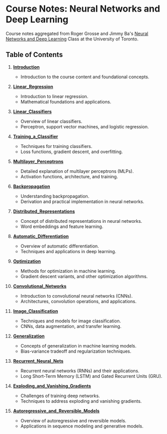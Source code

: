 # Course Notes: Neural Networks and Deep Learning

Course notes aggregated from Roger Grosse and Jimmy Ba's [Neural Networks and Deep Learning](https://www.cs.toronto.edu/~rgrosse/courses/csc421_2019/) Class at the University of Toronto.

## Table of Contents

1. **[Introduction](./01_Introduction.pdf)**
   - Introduction to the course content and foundational concepts.

2. **[Linear_Regression](./02a_Linear_Regression.pdf)**
   - Introduction to linear regression.
   - Mathematical foundations and applications.

3. **[Linear_Classifiers](./02b_Linear_Classifiers.pdf)**
   - Overview of linear classifiers.
   - Perceptron, support vector machines, and logistic regression.

4. **[Training_a_Classifier](./02c_Training_a_Classifier.pdf)**
   - Techniques for training classifiers.
   - Loss functions, gradient descent, and overfitting.

5. **[Multilayer_Perceptrons](./03_Multilayer_Perceptrons.pdf)**
   - Detailed explanation of multilayer perceptrons (MLPs).
   - Activation functions, architecture, and training.

6. **[Backpropagation](./04_Backpropagation.pdf)**
   - Understanding backpropagation.
   - Derivation and practical implementation in neural networks.

7. **[Distributed_Representations](./05_Distributed_Representations.pdf)**
   - Concept of distributed representations in neural networks.
   - Word embeddings and feature learning.

8. **[Automatic_Differentiation](./06_Automatic_Differentiation.pdf)**
   - Overview of automatic differentiation.
   - Techniques and applications in deep learning.

9. **[Optimization](./07_Optimization.pdf)**
   - Methods for optimization in machine learning.
   - Gradient descent variants, and other optimization algorithms.

10. **[Convolutional_Networks](./08_Convolutional_Networks.pdf)**
    - Introduction to convolutional neural networks (CNNs).
    - Architectures, convolution operations, and applications.

11. **[Image_Classification](./09_Image_Classification.pdf)**
    - Techniques and models for image classification.
    - CNNs, data augmentation, and transfer learning.

12. **[Generalization](./10_Generalization.pdf)**
    - Concepts of generalization in machine learning models.
    - Bias-variance tradeoff and regularization techniques.

13. **[Recurrent_Neural_Nets](./11_Recurrent_Neural_Nets.pdf)**
    - Recurrent neural networks (RNNs) and their applications.
    - Long Short-Term Memory (LSTM) and Gated Recurrent Units (GRU).

14. **[Exploding_and_Vanishing_Gradients](./12_Exploding_and_Vanishing_Gradients.pdf)**
    - Challenges of training deep networks.
    - Techniques to address exploding and vanishing gradients.

15. **[Autoregressive_and_Reversible_Models](./13_Autoregressive_and_Reversible_Models.pdf)**
    - Overview of autoregressive and reversible models.
    - Applications in sequence modeling and generative models.



